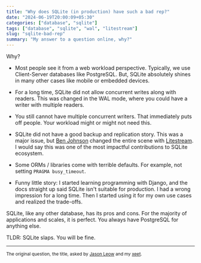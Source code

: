 ```yaml
---
title: "Why does SQLite (in production) have such a bad rep?"
date: "2024-06-19T20:00:09+05:30"
categories: ["database", "sqlite"]
tags: ["database", "sqlite", "wal", "litestream"]
slug: "sqlite-bad-rep"
summary: "My answer to a question online, why?"
---
```


Why?

- Most people see it from a web workload perspective. Typically, we use Client-Server databases like PostgreSQL. But, SQLite absolutely shines in many other cases like mobile or embedded devices.

- For a long time, SQLite did not allow concurrent writes along with readers. This was changed in the WAL mode, where you could have a writer with multiple readers.

- You still cannot have multiple concurrent writers. That immediately puts off people. Your workload might or might not need this.

- SQLite did not have a good backup and replication story. This was a major issue, but [Ben Johnson](https://x.com/benbjohnson) changed the entire scene with [Litestream](https://litestream.io/). I would say this was one of the most impactful contributions to SQLite ecosystem.

- Some ORMs / libraries come with terrible defaults. For example, not setting `PRAGMA busy_timeout`.

- Funny little story: I started learning programming with Django, and the docs straight up said SQLite isn't suitable for production. I had a wrong impression for a long time. Then I started using it for my own use cases and realized the trade-offs.

SQLite, like any other database, has its pros and cons. For the majority of applications and scales, it is perfect. You always have PostgreSQL for anything else.

TLDR: SQLite slaps. You will be fine.

---

<small>The original question, the title, asked by [Jason Leow](https://x.com/jasonleowsg/status/1803030457166270806) and my [xeet](https://x.com/iavins/status/1803429828768764016).</small><br>